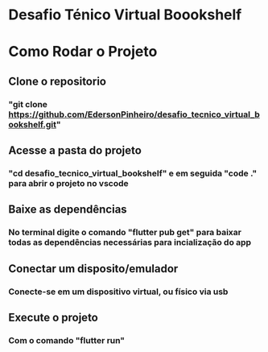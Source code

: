 # Desafio Ténico Virtual Boookshelf

# Como Rodar o Projeto

## Clone o repositorio
### "git clone https://github.com/EdersonPinheiro/desafio_tecnico_virtual_bookshelf.git"

## Acesse a pasta do projeto
### "cd desafio_tecnico_virtual_bookshelf" e em seguida "code ." para abrir o projeto no vscode


## Baixe as dependências
### No terminal digite o comando "flutter pub get" para baixar todas as dependências necessárias para incialização do app

## Conectar um disposito/emulador
### Conecte-se em um dispositivo virtual, ou físico via usb

## Execute o projeto
### Com o comando "flutter run"
